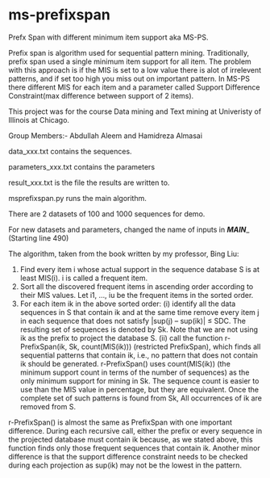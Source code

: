 # ms-prefixspan
Prefx Span with different minimum item support aka MS-PS.

Prefix span is algorithm used for sequential pattern mining. Traditionally, prefix span used a single minimum item support for all item. The problem with this approach is if the MIS is set to a low value there is alot of irrelevent patterns, and if set too high you miss out on important pattern. In MS-PS there different MIS for each item and a parameter called Support Difference Constraint(max difference between support of 2 items).

This project was for the course Data mining and Text mining at Univeristy of Illinois at Chicago.

Group Members:- Abdullah Aleem and Hamidreza Almasai 

data_xxx.txt contains the sequences.

parameters_xxx.txt contains the parameters

result_xxx.txt is the file the results are written to.

msprefixspan.py runs the main algorithm.


There are 2 datasets of 100 and 1000 sequences for demo.


For new datasets and parameters, changed the name of inputs in  ___MAIN____ (Starting line 490)





The algorithm, taken from the book written by my professor, Bing Liu:

1. Find every item i whose actual support in the sequence database S is at
least MIS(i). i is called a frequent item.
2. Sort all the discovered frequent items in ascending order according to
their MIS values. Let i1, …, iu be the frequent items in the sorted order.
3. For each item ik in the above sorted order:
  (i) identify all the data sequences in S that contain ik and at the same
  time remove every item j in each sequence that does not satisfy
  |sup(j) – sup(ik)| ≤ SDC. The resulting set of sequences is denoted by Sk.
  Note that we are not using ik as the prefix to project the database S.
  (ii) call the function r-PrefixSpan(ik, Sk, count(MIS(ik))) (restricted PrefixSpan),
  which finds all sequential patterns that contain ik, i.e., no
  pattern that does not contain ik should be generated. r-PrefixSpan()
  uses count(MIS(ik)) (the minimum support count in terms of the
  number of sequences) as the only minimum support for mining in Sk.
  The sequence count is easier to use than the MIS value in percentage,
  but they are equivalent. Once the complete set of such patterns
  is found from Sk, All occurrences of ik are removed from S.

r-PrefixSpan() is almost the same as PrefixSpan with one important difference.
During each recursive call, either the prefix or every sequence in the
projected database must contain ik because, as we stated above, this function
finds only those frequent sequences that contain ik. Another minor difference
is that the support difference constraint needs to be checked during
each projection as sup(ik) may not be the lowest in the pattern.


